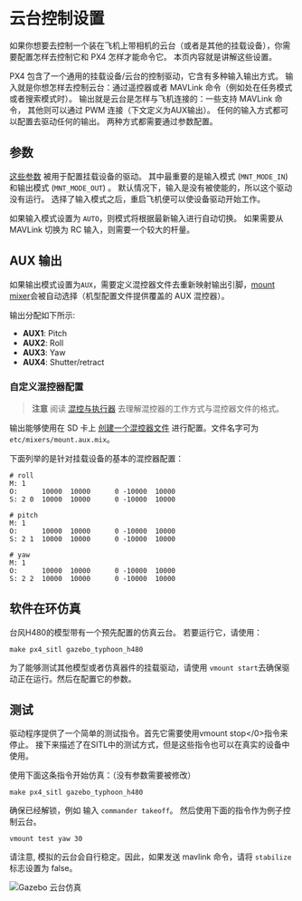 # 云台控制设置

如果你想要去控制一个装在飞机上带相机的云台（或者是其他的挂载设备），你需要配置怎样去控制它和 PX4 怎样才能命令它。 本页内容就是讲解这些设置。

PX4 包含了一个通用的挂载设备/云台的控制驱动，它含有多种输入输出方式。 输入就是你想怎样去控制云台：通过遥控器或者 MAVLink 命令（例如处在任务模式或者搜索模式时）。 输出就是云台是怎样与飞机连接的：一些支持 MAVLink 命令， 其他则可以通过 PWM 连接（下文定义为AUX输出）。 任何的输入方式都可以配置去驱动任何的输出。 两种方式都需要通过参数配置。

## 参数

[这些参数](../advanced/parameter_reference.md#mount) 被用于配置挂载设备的驱动。 其中最重要的是输入模式 (` MNT_MODE_IN `) 和输出模式 (` MNT_MODE_OUT `) 。 默认情况下，输入是没有被使能的，所以这个驱动没有运行。 选择了输入模式之后，重启飞机便可以使设备驱动开始工作。

如果输入模式设置为 ` AUTO `，则模式将根据最新输入进行自动切换。 如果需要从 MAVLink 切换为 RC 输入，则需要一个较大的杆量。

## AUX 输出

如果输出模式设置为`AUX`，需要定义混控器文件去重新映射输出引脚，[mount mixer](https://github.com/PX4/Firmware/blob/master/ROMFS/px4fmu_common/mixers/mount.aux.mix)会被自动选择（机型配置文件提供覆盖的 AUX 混控器）。

输出分配如下所示:

- **AUX1**: Pitch
- **AUX2**: Roll
- **AUX3**: Yaw
- **AUX4**: Shutter/retract

### 自定义混控器配置

> **注意** 阅读 [混控与执行器](../concept/mixing.md) 去理解混控器的工作方式与混控器文件的格式。

输出能够使用在 SD 卡上 [创建一个混控器文件](../concept/system_startup.md#starting-a-custom-mixer) 进行配置。文件名字可为`etc/mixers/mount.aux.mix`。

下面列举的是针对挂载设备的基本的混控器配置：

    # roll
    M: 1
    O:      10000  10000      0 -10000  10000
    S: 2 0  10000  10000      0 -10000  10000
    
    # pitch
    M: 1
    O:      10000  10000      0 -10000  10000
    S: 2 1  10000  10000      0 -10000  10000
    
    # yaw
    M: 1
    O:      10000  10000      0 -10000  10000
    S: 2 2  10000  10000      0 -10000  10000
    

## 软件在环仿真

台风H480的模型带有一个预先配置的仿真云台。 若要运行它，请使用：

    make px4_sitl gazebo_typhoon_h480
    

为了能够测试其他模型或者仿真器件的挂载驱动，请使用 `vmount start`去确保驱动正在运行。然后在配置它的参数。

## 测试

驱动程序提供了一个简单的测试指令。首先它需要使用</code>vmount stop</0>指令来停止。 接下来描述了在SITL中的测试方式，但是这些指令也可以在真实的设备中使用。

使用下面这条指令开始仿真：（没有参数需要被修改）

    make px4_sitl gazebo_typhoon_h480
    

确保已经解锁，例如 输入 `commander takeoff`。 然后使用下面的指令作为例子控制云台。

    vmount test yaw 30
    

请注意, 模拟的云台会自行稳定。因此，如果发送 mavlink 命令，请将 `stabilize` 标志设置为 false。

![Gazebo 云台仿真](../../assets/gazebo/gimbal-simulation.png)